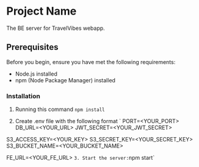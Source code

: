 # Project Name

The BE server for TravelVibes webapp.

## Prerequisites

Before you begin, ensure you have met the following requirements:

- Node.js installed
- npm (Node Package Manager) installed

### Installation

1. Running this command
   `npm install`

2. Create .env file with the following format
   `
   PORT=<YOUR_PORT>
   DB_URL=<YOUR_URL>
   JWT_SECRET=<YOUR_JWT_SECRET>

S3_ACCESS_KEY=<YOUR_KEY>
S3_SECRET_KEY=<YOUR_SECRET_KEY>
S3_BUCKET_NAME=<YOUR_BUCKET_NAME>

FE_URL=<YOUR_FE_URL>
`3. Start the server:`npm start`
